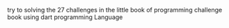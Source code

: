 try to solving the 27 challenges in the little book of programming challenge book 
using dart programming Language 